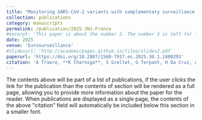 ```yaml
---
title: "Monitoring SARS-CoV-2 variants with complementary surveillance systems: risk evaluation of the Omicron JN.1 variant in France, August 2023 to January 2024"
collection: publications
category: manuscripts
permalink: /publication/2025-JN1-France
#excerpt: 'This paper is about the number 2. The number 3 is left for future work.'
date: 2025
venue: 'Eurosurveillance'
#slidesurl: 'http://academicpages.github.io/files/slides2.pdf'
paperurl: 'https://doi.org/10.2807/1560-7917.es.2025.30.1.2400293'
citation: 'A Traore, **K Charniga**, S Grellet, G Terpant, H Da Cruz, A Lamy, N Thomas, G Gbaguidi, A Mercier, J Prudhomme, B Visseaux, V Vieillefond, S Haim-Boukobza, J Giannoli, RELAB Study Group, Laboratory group, J Castro-Alvarez, A Kouamen, M Rameix-Welti, S Beirrera-Ibraim, G Destras, L Josset, S Cauchemez, B Lina, B Coignard, J Schaeffer, V Enouf, A Bal. (2025). &quot;Monitoring SARS-CoV-2 variants with complementary surveillance systems: risk evaluation of the Omicron JN.1 variant in France, August 2023 to January 2024.&quot; <i>Eurosurveillance</i>. 30(1): pii=2400293.'
---
```


The contents above will be part of a list of publications, if the user clicks the link for the publication than the contents of section will be rendered as a full page, allowing you to provide more information about the paper for the reader. When publications are displayed as a single page, the contents of the above "citation" field will automatically be included below this section in a smaller font.